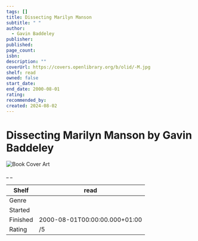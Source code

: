 ```yaml
---
tags: []
title: Dissecting Marilyn Manson
subtitle: " "
author:
  - Gavin Baddeley
publisher: 
published: 
page_count: 
isbn: 
description: ""
coverUrl: https://covers.openlibrary.org/b/olid/-M.jpg
shelf: read
owned: false
start_date: 
end_date: 2000-08-01
rating: 
recommended_by: 
created: 2024-08-02
---
```


# Dissecting Marilyn Manson by Gavin Baddeley

![Book Cover Art](https://covers.openlibrary.org/b/olid/-M.jpg)

_ _

| Shelf | read |
| --- | --- |
| Genre |  |
| Started |  |
| Finished | 2000-08-01T00:00:00.000+01:00 |
| Rating | /5 |

